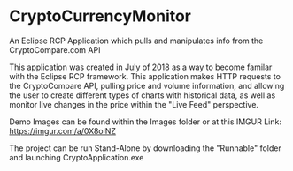 # CryptoCurrencyMonitor
An Eclipse RCP Application which pulls and manipulates info from the CryptoCompare.com API

This application was created in July of 2018 as a way to become familar with the Eclipse RCP framework. This application makes HTTP requests to the CryptoCompare API, pulling price and volume information, and allowing the user to create different types of charts with historical data, as well as monitor live changes in the price within the "Live Feed" perspective.

Demo Images can be found within the Images folder or at this IMGUR Link: https://imgur.com/a/0X8olNZ

The project can be run Stand-Alone by downloading the "Runnable" folder and launching CryptoApplication.exe
